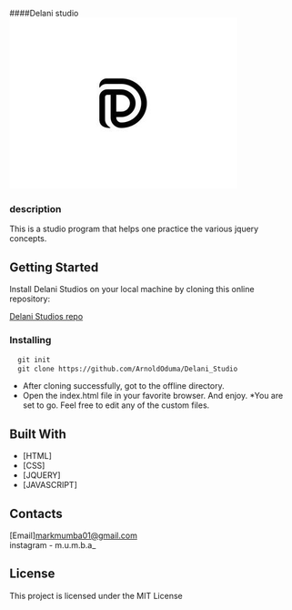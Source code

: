####Delani studio
![delani studio logo](./assets/logo/oo.jpg)
### description
This is a studio program that helps one practice the various jquery concepts.
## Getting Started

Install Delani Studios on your local machine by cloning this online repository:

[Delani Studios repo](https://github.com/ArnoldOduma/Delani_Studio)
### Installing
```
  git init 
  git clone https://github.com/ArnoldOduma/Delani_Studio
```
* After cloning successfully, got to the offline directory.
* Open the index.html file in your favorite browser. And enjoy.
*You are set to go. Feel free to edit any of the custom files.
## Built With

* [HTML]
* [CSS]
* [JQUERY]
* [JAVASCRIPT]
## Contacts

[Email]markmumba01@gmail.com <br>
instagram - m.u.m.b.a_
## License

This project is licensed under the MIT License 


